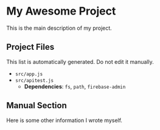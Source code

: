 # My Awesome Project

This is the main description of my project.

<!-- AUTO-DOCS-START -->
## Project Files

This list is automatically generated. Do not edit it manually.

- `src/app.js`
- `src/apitest.js`
  - **Dependencies**: `fs`, `path`, `firebase-admin`
<!-- AUTO-DOCS-END -->

## Manual Section

Here is some other information I wrote myself.
